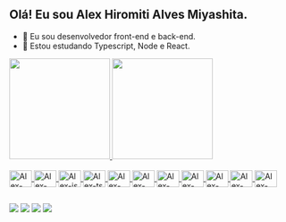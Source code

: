 ## Olá! Eu sou Alex Hiromiti Alves Miyashita.

- 👋 Eu sou desenvolvedor front-end e back-end.
- 🌱 Estou estudando Typescript, Node e React.
<!-- - 📫 Atualmente estou no Japão. Se houver interesse de entrar em contato comigo, envie uma mensagem ao meu e-mail pessoal, hiromiti1982@gmail.com. -->

<!---
hiromitimiyashita/hiromitimiyashita is a ✨ special ✨ repository because its `README.md` (this file) appears on your GitHub profile.
You can click the Preview link to take a look at your changes.
--->
<div>
  <a href="https://github.com/hiromitimiyashita">
  <img height="180em" src="https://github-readme-stats.vercel.app/api?username=hiromitimiyashita&show_icons=true&theme=buefy&include_all_commits=true&count_private=true"/>
  <img height="180em" src="https://github-readme-stats.vercel.app/api/top-langs/?username=hiromitimiyashita&layout=compact&langs_count=16&theme=buefy"/>
</div>

<div style="display: inline_block"><br>
  <img align="center" alt="Alex-html" height="30" width="40" src="https://cdn.jsdelivr.net/gh/devicons/devicon/icons/html5/html5-original.svg" />
  <img align="center" alt="Alex-css" height="30" width="40" src="https://cdn.jsdelivr.net/gh/devicons/devicon/icons/css3/css3-original.svg" />
    <img align="center" alt="Alex-js" height="30" width="40" src="https://cdn.jsdelivr.net/gh/devicons/devicon/icons/javascript/javascript-original.svg" />


  <img align="center" alt="Alex-ts" height="30" width="40" src="https://cdn.jsdelivr.net/gh/devicons/devicon/icons/typescript/typescript-original.svg" />
    <img align="center" alt="Alex-sass" height="30" width="40" src="https://cdn.jsdelivr.net/gh/devicons/devicon/icons/sass/sass-original.svg" />
  <img align="center" alt="Alex-node" height="30" width="40" src="https://cdn.jsdelivr.net/gh/devicons/devicon/icons/nodejs/nodejs-original.svg" />
  <img align="center" alt="Alex-react" height="30" width="40" src="https://cdn.jsdelivr.net/gh/devicons/devicon/icons/react/react-original.svg" />
   <img align="center" alt="Alex-native" height="30" width="40" src="https://cdn.jsdelivr.net/gh/devicons/devicon/icons/reactnative/reactnative-original.svg" />
  <img align="center" alt="Alex-php" height="30" width="40" src="https://cdn.jsdelivr.net/gh/devicons/devicon/icons/php/php-original.svg" />
  <img align="center" alt="Alex-mysql" height="30" width="40" src="https://cdn.jsdelivr.net/gh/devicons/devicon/icons/mysql/mysql-original.svg" />
  <img align="center" alt="Alex-mongodb" height="30" width="40" src="https://cdn.jsdelivr.net/gh/devicons/devicon/icons/mongodb/mongodb-original.svg" />
</div>

 ##

<div>
  <a href="https://www.youtube.com/AlexHiromiti" target="_blank"><img src="https://img.shields.io/badge/YouTube-FF0000?style=for-the-badge&logo=youtube&logoColor=white" target="_blank"></a>
  <a href="https://www.instagram.com/alexhiromitialvesmiyashita" target="_blank"><img src="https://img.shields.io/badge/Instagram-E4405F?style=for-the-badge&logo=instagram&logoColor=white" target="_blank"></a>
 <a href="https://discord.gg/Hiromiti Miyashita#0754" target="_blank"><img src="https://img.shields.io/badge/Discord-7289DA?style=for-the-badge&logo=discord&logoColor=white" target="_blank"></a> 
  <a href = "mailto:hiromiti1982@gmail.com"><img src="https://img.shields.io/badge/Gmail-D14836?style=for-the-badge&logo=gmail&logoColor=white" target="_blank"></a>
</div>

<!-- ![Snake animation](https://github.com/hiromitimiyashita/hiromitimiyashita/blob/output/github-contribution-grid-snake.svg) -->
